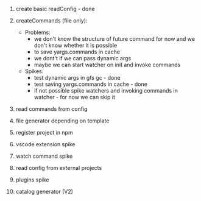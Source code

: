 1. create basic readConfig - done
2. createCommands (file only):

   - Problems:
     - we don't know the structure of future command for now and we don't know whether it is possible
     - to save yargs.commands in cache
     - we dont't if we can pass dynamic args
     - maybe we can start watcher on init and invoke commands
   - Spikes:
     - test dynamic args in gfs gc - done
     - test saving yargs.commands in cache - done
     - if not possible spike watchers and invoking commands in watcher - for now we can skip it

3. read commands from config
4. file generator depending on template
5. register project in npm
6. vscode extension spike
7. watch command spike
8. read config from external projects
9. plugins spike
10. catalog generator (V2)
